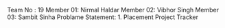 Team No : 19
Member 01: Nirmal Haldar
Member 02: Vibhor Singh
Member 03: Sambit Sinha
Problame Statement: 1. Placement Project Tracker

